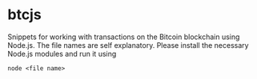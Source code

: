# btcjs

Snippets for working with transactions on the Bitcoin blockchain using Node.js.
The file names are self explanatory. Please install the necessary Node.js modules and run it using
```console
node <file name>
```
